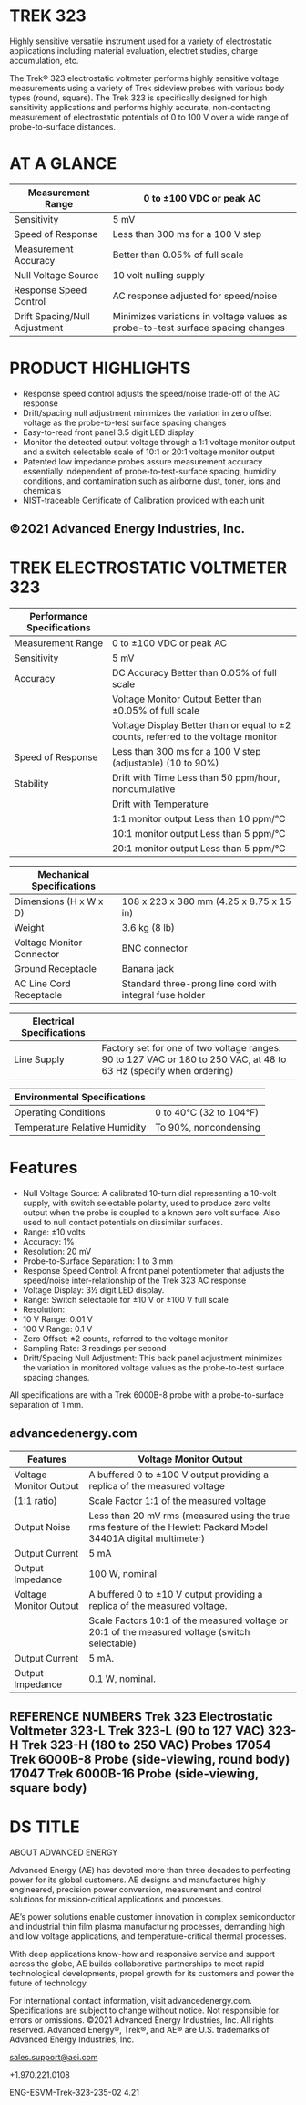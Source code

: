 # TREK 323

Highly sensitive versatile instrument used for a variety of electrostatic applications including material evaluation, electret studies, charge accumulation, etc.

The Trek® 323 electrostatic voltmeter performs highly sensitive voltage measurements using a variety of Trek sideview probes with various body types (round, square). The Trek 323 is specifically designed for high sensitivity applications and performs highly accurate, non-contacting measurement of electrostatic potentials of 0 to 100 V over a wide range of probe-to-surface distances.

# AT A GLANCE

|Measurement Range|0 to ±100 VDC or peak AC|
|---|---|
|Sensitivity|5 mV|
|Speed of Response|Less than 300 ms for a 100 V step|
|Measurement Accuracy|Better than 0.05% of full scale|
|Null Voltage Source|10 volt nulling supply|
|Response Speed Control|AC response adjusted for speed/noise|
|Drift Spacing/Null Adjustment|Minimizes variations in voltage values as probe-to-test surface spacing changes|

# PRODUCT HIGHLIGHTS

- Response speed control adjusts the speed/noise trade-off of the AC response
- Drift/spacing null adjustment minimizes the variation in zero offset voltage as the probe-to-test surface spacing changes
- Easy-to-read front panel 3.5 digit LED display
- Monitor the detected output voltage through a 1:1 voltage monitor output and a switch selectable scale of 10:1 or 20:1 voltage monitor output
- Patented low impedance probes assure measurement accuracy essentially independent of probe-to-test-surface spacing, humidity conditions, and contamination such as airborne dust, toner, ions and chemicals
- NIST-traceable Certificate of Calibration provided with each unit

©2021 Advanced Energy Industries, Inc.
---
# TREK ELECTROSTATIC VOLTMETER 323

|Performance Specifications| |
|---|---|
|Measurement Range|0 to ±100 VDC or peak AC|
|Sensitivity|5 mV|
|Accuracy|DC Accuracy Better than 0.05% of full scale|
| |Voltage Monitor Output Better than ±0.05% of full scale|
| |Voltage Display Better than or equal to ±2 counts, referred to the voltage monitor|
|Speed of Response|Less than 300 ms for a 100 V step (adjustable) (10 to 90%)|
|Stability|Drift with Time Less than 50 ppm/hour, noncumulative|
| |Drift with Temperature|
| |1:1 monitor output Less than 10 ppm/°C|
| |10:1 monitor output Less than 5 ppm/°C|
| |20:1 monitor output Less than 5 ppm/°C|

|Mechanical Specifications| |
|---|---|
|Dimensions (H x W x D)|108 x 223 x 380 mm (4.25 x 8.75 x 15 in)|
|Weight|3.6 kg (8 lb)|
|Voltage Monitor Connector|BNC connector|
|Ground Receptacle|Banana jack|
|AC Line Cord Receptacle|Standard three-prong line cord with integral fuse holder|

|Electrical Specifications| |
|---|---|
|Line Supply|Factory set for one of two voltage ranges: 90 to 127 VAC or 180 to 250 VAC, at 48 to 63 Hz (specify when ordering)|

|Environmental Specifications| |
|---|---|
|Operating Conditions|0 to 40°C (32 to 104°F)|
|Temperature Relative Humidity|To 90%, noncondensing|

# Features

- Null Voltage Source: A calibrated 10-turn dial representing a 10-volt supply, with switch selectable polarity, used to produce zero volts output when the probe is coupled to a known zero volt surface. Also used to null contact potentials on dissimilar surfaces.
- Range: ±10 volts
- Accuracy: 1%
- Resolution: 20 mV
- Probe-to-Surface Separation: 1 to 3 mm
- Response Speed Control: A front panel potentiometer that adjusts the speed/noise inter-relationship of the Trek 323 AC response
- Voltage Display: 3½ digit LED display.
- Range: Switch selectable for ±10 V or ±100 V full scale
- Resolution:
- 10 V Range: 0.01 V
- 100 V Range: 0.1 V
- Zero Offset: ±2 counts, referred to the voltage monitor
- Sampling Rate: 3 readings per second
- Drift/Spacing Null Adjustment: This back panel adjustment minimizes the variation in monitored voltage values as the probe-to-test surface spacing changes.

All specifications are with a Trek 6000B-8 probe with a probe-to-surface separation of 1 mm.

advancedenergy.com
---
|Features|Voltage Monitor Output|
|---|---|
|Voltage Monitor Output|A buffered 0 to ±100 V output providing a replica of the measured voltage|
|(1:1 ratio)|Scale Factor 1:1 of the measured voltage|
|Output Noise|Less than 20 mV rms (measured using the true rms feature of the Hewlett Packard Model 34401A digital multimeter)|
|Output Current|5 mA|
|Output Impedance|100 W, nominal|
|Voltage Monitor Output|A buffered 0 to ±10 V output providing a replica of the measured voltage.|
| |Scale Factors 10:1 of the measured voltage or 20:1 of the measured voltage (switch selectable)|
|Output Current|5 mA.|
|Output Impedance|0.1 W, nominal.|

REFERENCE NUMBERS
Trek 323 Electrostatic Voltmeter
323-L Trek 323-L (90 to 127 VAC)
323-H Trek 323-H (180 to 250 VAC)
Probes
17054 Trek 6000B-8 Probe (side-viewing, round body)
17047 Trek 6000B-16 Probe (side-viewing, square body)
---
# DS TITLE

ABOUT ADVANCED ENERGY

Advanced Energy (AE) has devoted more than three decades to perfecting power for its global customers. AE designs and manufactures highly engineered, precision power conversion, measurement and control solutions for mission-critical applications and processes.

AE’s power solutions enable customer innovation in complex semiconductor and industrial thin film plasma manufacturing processes, demanding high and low voltage applications, and temperature-critical thermal processes.

With deep applications know-how and responsive service and support across the globe, AE builds collaborative partnerships to meet rapid technological developments, propel growth for its customers and power the future of technology.

For international contact information, visit advancedenergy.com. Specifications are subject to change without notice. Not responsible for errors or omissions. ©2021 Advanced Energy Industries, Inc. All rights reserved. Advanced Energy®, Trek®, and AE® are U.S. trademarks of Advanced Energy Industries, Inc.

sales.support@aei.com

+1.970.221.0108

ENG-ESVM-Trek-323-235-02 4.21
